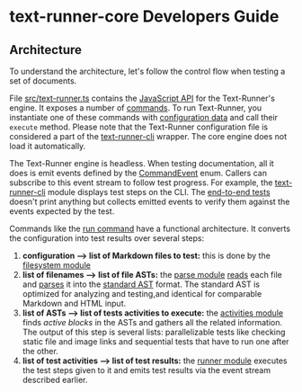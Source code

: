 # text-runner-core Developers Guide

## Architecture

To understand the architecture, let's follow the control flow when testing a set
of documents.

File [src/text-runner.ts](src/text-runner.ts) contains the
[JavaScript API](src/text-runner.ts) for the Text-Runner's engine. It exposes a
number of [commands](src/commands/). To run Text-Runner, you instantiate one of
these commands with [configuration data](src/configuration/data.ts) and call
their `execute` method. Please note that the Text-Runner configuration file is
considered a part of the [text-runner-cli](../text-runner-cli) wrapper. The core
engine does not load it automatically.

The Text-Runner engine is headless. When testing documentation, all it does is
emit events defined by the [CommandEvent](src/commands/command.ts) enum. Callers
can subscribe to this event stream to follow test progress. For example, the
[text-runner-cli](../text-runner-cli/) module displays test steps on the CLI.
The [end-to-end tests](../text-runner-features/) doesn't print anything but
collects emitted events to verify them against the events expected by the test.

Commands like the [run command](src/commands/run.ts) have a functional
architecture. It converts the configuration into test results over several
steps:

1. **configuration --> list of Markdown files to test:** this is done by the
   [filesystem module](src/filesystem)
1. **list of filenames --> list of file ASTs:** the [parse module](src/parsers)
   [reads](src/parsers/markdown/parse.ts) each file and
   [parses](src/parsers/markdown/md-parser.ts) it into the
   [standard AST](src/parsers/standard-AST) format. The standard AST is
   optimized for analyzing and testing,and identical for comparable Markdown and
   HTML input.
1. **list of ASTs --> list of tests activities to execute:** the
   [activities module](src/activities) finds _active blocks_ in the ASTs and
   gathers all the related information. The output of this step is several
   lists: parallelizable tests like checking static file and image links and
   sequential tests that have to run one after the other.
1. **list of test activities --> list of test results:** the
   [runner module](src/runners) executes the test steps given to it and emits
   test results via the event stream described earlier.
